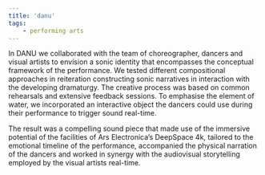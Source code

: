 ```yaml
---
title: 'danu'
tags:
    - performing arts
---
```


In DANU we collaborated with the team of choreographer, dancers and visual artists to envision a sonic identity that encompasses the conceptual framework of the performance. We tested different compositional approaches in reiteration constructing sonic narratives in interaction with the developing dramaturgy. The creative process was based on common rehearsals and extensive feedback sessions. To emphasise the element of water, we incorporated an interactive object the dancers could use during their performance to trigger sound real-time.

The result was a compelling sound piece that made use of the immersive potential of the facilities of Ars Electronica’s DeepSpace 4k, tailored to the emotional timeline of the performance, accompanied the physical narration of the dancers and worked in synergy with the audiovisual storytelling employed by the visual artists real-time.
